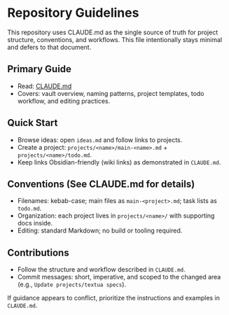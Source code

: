 # Repository Guidelines

This repository uses CLAUDE.md as the single source of truth for project structure, conventions, and workflows. This file intentionally stays minimal and defers to that document.

## Primary Guide
- Read: [CLAUDE.md](CLAUDE.md)
- Covers: vault overview, naming patterns, project templates, todo workflow, and editing practices.

## Quick Start
- Browse ideas: open `ideas.md` and follow links to projects.
- Create a project: `projects/<name>/main-<name>.md` + `projects/<name>/todo.md`.
- Keep links Obsidian-friendly (wiki links) as demonstrated in `CLAUDE.md`.

## Conventions (See CLAUDE.md for details)
- Filenames: kebab-case; main files as `main-<project>.md`; task lists as `todo.md`.
- Organization: each project lives in `projects/<name>/` with supporting docs inside.
- Editing: standard Markdown; no build or tooling required.

## Contributions
- Follow the structure and workflow described in `CLAUDE.md`.
- Commit messages: short, imperative, and scoped to the changed area (e.g., `Update projects/textua specs`).

If guidance appears to conflict, prioritize the instructions and examples in `CLAUDE.md`.
